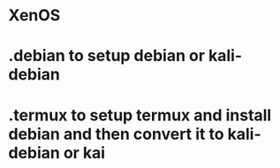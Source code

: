 # XenOS

# .debian to setup debian or kali-debian
# .termux to setup termux and install debian and then convert it to kali-debian or kai
